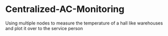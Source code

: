# Centralized-AC-Monitoring
Using multiple nodes to measure the temperature of a hall like warehouses and plot it over to the service person
